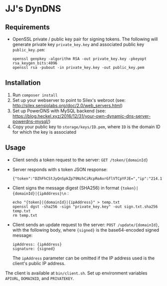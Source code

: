 # JJ's DynDNS

## Requirements
- OpenSSL private / public key pair for signing tokens. The following will generate private key `private_key.key` and associated public key `public_key.pem`:

    ```
    openssl genpkey -algorithm RSA -out private_key.key -pkeyopt rsa_keygen_bits:4096
    openssl rsa -pubout -in private_key.key -out public_key.pem
    ```

## Installation
1.  Run `composer install`
2.  Set up your webserver to point to Silex's webroot (see: http://silex.sensiolabs.org/doc/2.0/web_servers.html)
3.  Set up PowerDNS with MySQL backend (see: https://blog.heckel.xyz/2016/12/31/your-own-dynamic-dns-server-powerdns-mysql/)
4.  Copy your public key to `storage/keys/ID.pem`, where `ID` is the domain ID for which the key is associated

## Usage
- Client sends a token request to the server: `GET /token/{domainId}`
- Server responds with s token JSON response:

    ```
    {"token":"DZhFhCStJyQnSpkZp79NzhCiRcpRoAvrGflVTCpYFJE=","ip":"214.133.21.54"}
    ```

- Client signs the message digest (SHA256) in format `{token}|{domainId}|{ipAddress}\n` :

    ```
    echo "{token}|{domainId}|{ipAddress}" > temp.txt
    openssl dgst -sha256 -sign "private_key.key" -out sign.txt.sha256 temp.txt
    rm temp.txt
    ```
    
- Client sends an update request to the server: `POST /update/{domainId}`, with the following body, where `{signed}` is the base64-encoded signed message:

    ```
    ipAddress: {ipAddress}
    signature: {signed}
    ```
    The `ipAddress` parameter can be omitted if the IP address used is the client's public IP address.

The client is available at `bin/client.sh`. Set up environment variables `APIURL`, `DOMAINID`, and `PRIVATEKEY`.